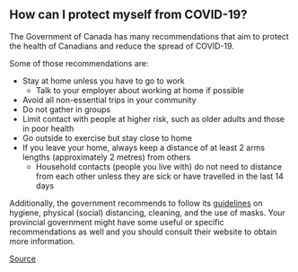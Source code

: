 ## How can I protect myself from COVID-19?

The Government of Canada has many recommendations that aim to protect the health of Canadians and reduce the spread of COVID-19.

Some of those recommendations are:

- Stay at home unless you have to go to work
  - Talk to your employer about working at home if possible
- Avoid all non-essential trips in your community
- Do not gather in groups
- Limit contact with people at higher risk, such as older adults and those in poor health
- Go outside to exercise but stay close to home
- If you leave your home, always keep a distance of at least 2 arms lengths (approximately 2 metres) from others
  - Household contacts (people you live with) do not need to distance from each other unless they are sick or have travelled in the last 14 days

Additionally, the government recommends to follow its [guidelines](https://www.canada.ca/en/public-health/services/diseases/2019-novel-coronavirus-infection/prevention-risks.html) on hygiene, physical (social) distancing, cleaning, and the use of masks. Your provincial government might have some useful or specific recommendations as well and you should consult their website to obtain more information.

[Source](https://www.canada.ca/en/public-health/services/diseases/2019-novel-coronavirus-infection/prevention-risks.html)
